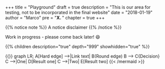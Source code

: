 +++
title = "Playground"
draft = true
description = "This is our area for testing, not to be incorporated in the final website"
date = "2018-01-19"
author = "Marco"
pre = "<b>X. </b>"
chapter = true
+++

{{% notice note %}}
A notice disclaimer
{{% /notice %}}

Work in progress - please come back later! :smile:

{{% children description="true" depth="999" showhidden="true"  %}}

{{<mermaid align="left">}}
graph LR;
    A[Hard edge] -->|Link text| B(Round edge)
    B --> C{Decision}
    C -->|One| D[Result one]
    C -->|Two| E[Result two]
{{< /mermaid >}}


